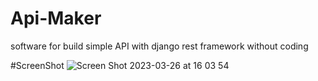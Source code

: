 # Api-Maker
software for build simple API with django rest framework without coding

#ScreenShot
![Screen Shot 2023-03-26 at 16 03 54](https://user-images.githubusercontent.com/69054810/227788532-e912ee1d-fdaa-4532-9869-7df534ecfebc.png)
